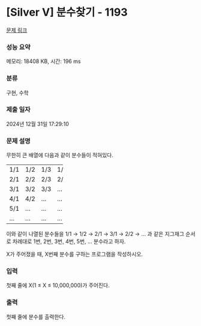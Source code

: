 # [Silver V] 분수찾기 - 1193 

[문제 링크](https://www.acmicpc.net/problem/1193) 

### 성능 요약

메모리: 18408 KB, 시간: 196 ms

### 분류

구현, 수학

### 제출 일자

2024년 12월 31일 17:29:10

### 문제 설명

<p style="user-select: auto !important;">무한히 큰 배열에 다음과 같이 분수들이 적혀있다.</p>

<table class="table table-bordered" style="width: 30%; user-select: auto !important;">
	<tbody style="user-select: auto !important;">
		<tr style="user-select: auto !important;">
			<td style="width: 5%; user-select: auto !important;">1/1</td>
			<td style="width: 5%; user-select: auto !important;">1/2</td>
			<td style="width: 5%; user-select: auto !important;">1/3</td>
			<td style="width: 5%; user-select: auto !important;">1/4</td>
			<td style="width: 5%; user-select: auto !important;">1/5</td>
			<td style="width: 5%; user-select: auto !important;">…</td>
		</tr>
		<tr style="user-select: auto !important;">
			<td style="user-select: auto !important;">2/1</td>
			<td style="user-select: auto !important;">2/2</td>
			<td style="user-select: auto !important;">2/3</td>
			<td style="user-select: auto !important;">2/4</td>
			<td style="user-select: auto !important;">…</td>
			<td style="user-select: auto !important;">…</td>
		</tr>
		<tr style="user-select: auto !important;">
			<td style="user-select: auto !important;">3/1</td>
			<td style="user-select: auto !important;">3/2</td>
			<td style="user-select: auto !important;">3/3</td>
			<td style="user-select: auto !important;">…</td>
			<td style="user-select: auto !important;">…</td>
			<td style="user-select: auto !important;">…</td>
		</tr>
		<tr style="user-select: auto !important;">
			<td style="user-select: auto !important;">4/1</td>
			<td style="user-select: auto !important;">4/2</td>
			<td style="user-select: auto !important;">…</td>
			<td style="user-select: auto !important;">…</td>
			<td style="user-select: auto !important;">…</td>
			<td style="user-select: auto !important;">…</td>
		</tr>
		<tr style="user-select: auto !important;">
			<td style="user-select: auto !important;">5/1</td>
			<td style="user-select: auto !important;">…</td>
			<td style="user-select: auto !important;">…</td>
			<td style="user-select: auto !important;">…</td>
			<td style="user-select: auto !important;">…</td>
			<td style="user-select: auto !important;">…</td>
		</tr>
		<tr style="user-select: auto !important;">
			<td style="user-select: auto !important;">…</td>
			<td style="user-select: auto !important;">…</td>
			<td style="user-select: auto !important;">…</td>
			<td style="user-select: auto !important;">…</td>
			<td style="user-select: auto !important;">…</td>
			<td style="user-select: auto !important;">…</td>
		</tr>
	</tbody>
</table>

<p style="user-select: auto !important;">이와 같이 나열된 분수들을 1/1 → 1/2 → 2/1 → 3/1 → 2/2 → … 과 같은 지그재그 순서로 차례대로 1번, 2번, 3번, 4번, 5번, … 분수라고 하자.</p>

<p style="user-select: auto !important;">X가 주어졌을 때, X번째 분수를 구하는 프로그램을 작성하시오.</p>

### 입력 

 <p style="user-select: auto !important;">첫째 줄에 X(1 ≤ X ≤ 10,000,000)가 주어진다.</p>

### 출력 

 <p style="user-select: auto !important;">첫째 줄에 분수를 출력한다.</p>

